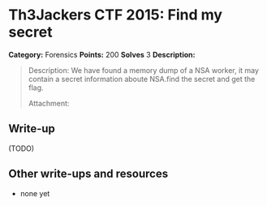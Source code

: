# Th3Jackers CTF 2015: Find my secret

**Category:** Forensics
**Points:** 200
**Solves** 3
**Description:**

>Description: We have found a memory dump of a NSA worker, it may contain a secret information aboute NSA.find the secret and get the flag.
> 
> Attachment: <bd087d91e8c4f74f617086d78870f231>

## Write-up

(TODO)

## Other write-ups and resources

* none yet
